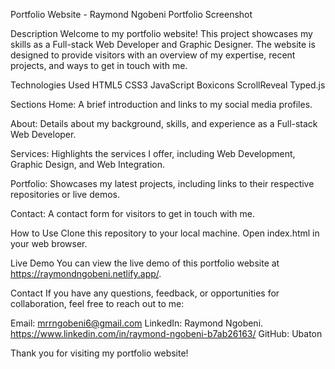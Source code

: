 Portfolio Website - Raymond Ngobeni
Portfolio Screenshot

Description
Welcome to my portfolio website! This project showcases my skills as a Full-stack Web Developer and Graphic Designer. The website is designed to provide visitors with an overview of my expertise, recent projects, and ways to get in touch with me.

Technologies Used
HTML5
CSS3
JavaScript
Boxicons
ScrollReveal
Typed.js

Sections
Home: A brief introduction and links to my social media profiles.

About: Details about my background, skills, and experience as a Full-stack Web Developer.

Services: Highlights the services I offer, including Web Development, Graphic Design, and Web Integration.

Portfolio: Showcases my latest projects, including links to their respective repositories or live demos.

Contact: A contact form for visitors to get in touch with me.

How to Use
Clone this repository to your local machine.
Open index.html in your web browser.

Live Demo
You can view the live demo of this portfolio website at https://raymondngobeni.netlify.app/.

Contact
If you have any questions, feedback, or opportunities for collaboration, feel free to reach out to me:

Email: mrrngobeni6@gmail.com
LinkedIn: Raymond Ngobeni. https://www.linkedin.com/in/raymond-ngobeni-b7ab26163/
GitHub: Ubaton

Thank you for visiting my portfolio website!
